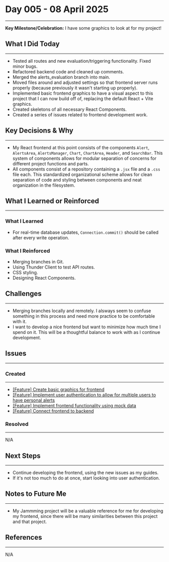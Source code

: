 # Day 005 - 08 April 2025
---
**Key Milestone/Celebration:** I have some graphics to look at for my project!

## What I Did Today
---
- Tested all routes and new evaluation/triggering functionality. Fixed minor bugs.
- Refactored backend code and cleaned up comments.
- Merged the alerts_evaluation branch into main.
- Moved files around and adjusted settings so that frontend server runs properly (because previously it wasn't starting up properly).
- Implemented basic frontend graphics to have a visual aspect to this project that I can now build off of, replacing the default React + Vite graphics.
- Created skeletons of all necessary React Components.
- Created a series of issues related to frontend development work.

## Key Decisions & Why
---
- My React frontend at this point consists of the components `Alert`, `AlertsArea`, `AlertsManager`, `Chart`, `ChartArea`, `Header`, and `SearchBar`. This system of components allows for modular separation of concerns for different project functions and parts.
- All components consist of a repository containing a `.jsx` file and a `.css` file each. This standardized organizational scheme allows for clean separation of code and styling between components and neat organization in the filesystem.

## What I Learned or Reinforced
---
### What I Learned
- For real-time database updates, `Connection.commit()` should be called after every write operation.

### What I Reinforced
- Merging branches in Git.
- Using Thunder Client to test API routes.
- CSS styling.
- Designing React Components.

## Challenges
---
- Merging branches locally and remotely. I alsways seem to confuse something in this process and need more practice to be comfortable with it.
- I want to develop a nice frontend but want to minimize how much time I spend on it. This will be a thoughtful balance to work with as I continue development.

## Issues
---
### Created
---
- [[Feature] Create basic graphics for frontend](https://github.com/jakubstetz/portfolio-insights/issues/28)
- [[Feature] Implement user authentication to allow for multiple users to have personal alerts](https://github.com/jakubstetz/portfolio-insights/issues/29)
- [[Feature] Implement frontend functionality using mock data](https://github.com/jakubstetz/portfolio-insights/issues/30)
- [[Feature] Connect frontend to backend](https://github.com/jakubstetz/portfolio-insights/issues/31)

### Resolved
---
N/A

## Next Steps
---
- Continue developing the frontend, using the new issues as my guides.
- If it's not too much to do at once, start looking into user authentication.

## Notes to Future Me
---
- My Jammming project will be a valuable reference for me for developing my frontend, since there will be many similarities between this project and that project.

## References
---
N/A